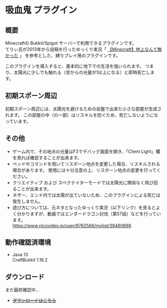 # 吸血鬼 プラグイン
## 概要
Minecraftの Bukkit/Spigot サーバーで利用できるプラグインです。  
てりぃ氏が2013年から投稿を行ったゆっくり実況「 [【Minecraft】地上なんて無かった](https://www.nicovideo.jp/user/9762566/mylist/39480698) 」
を参考とした、縛りプレイ用のプラグインです。

このプラグインを導入すると、基本的に地下での生活を強いられます。
つまり、太陽光に少しでも触れる（空からの光量が1以上になる）と即時死亡します。

## 初期スポーン周辺
初期スポーン周辺には、太陽光を避けるための岩盤で出来た小さな部屋が生成されます。
この部屋の中（の一部）はリスキルを防ぐため、死亡しないようになっています。

## その他
- ゲーム内で、その地点の光量はF3でデバッグ画面を開き、「Client Light」欄を見れば確認することが出来ます。
- ベッドやコマンドを用いてリスポーン地点を変更した場合、リスキルされる場合があります。
使用には十分注意の上、リスポーン地点の変更を行ってください。
- クリエイティブ および スペクテイターモードでは太陽光に関係なく飛び回ることが出来ます。
- ネザー、エンド内では太陽が出ていないため、このプラグインによる死亡は発生しません。
- 遊び方については、元ネタとなったゆっくり実況（以下リンク）を見るとよく分かりますが、動画ではエンダードラゴン討伐（第57話）などを行っています。  
https://www.nicovideo.jp/user/9762566/mylist/39480698

## 動作確認済環境
- Java 13  
CraftBukkit 1.16.2

## ダウンロード
まだ最終確認中...
- [ ~~ダウンロードはこちら~~ ](https://github.com/kasumi-29/Only_Underground/releases/tag/v2.1.0)
